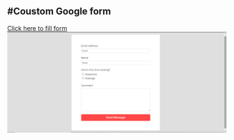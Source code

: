 #Coustom Google form
---
[Click here to fill form](https://aayushisingh11.github.io/Google-form-css-only/)
![Demo](https://github.com/aayushisingh11/Google-form-css-only/blob/master/form%20done.png)